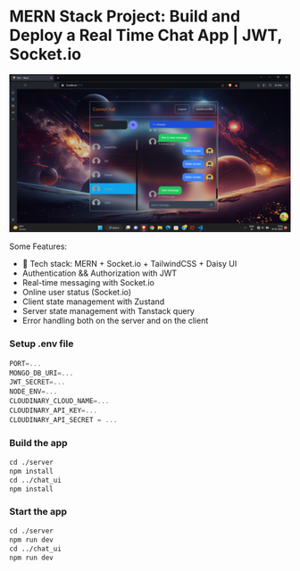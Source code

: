 # MERN Stack Project: Build and Deploy a Real Time Chat App | JWT, Socket.io

![Demo App](./chat_ui/public/final_app.png)

Some Features:

- 🌟 Tech stack: MERN + Socket.io + TailwindCSS + Daisy UI
- Authentication && Authorization with JWT
- Real-time messaging with Socket.io
- Online user status (Socket.io)
- Client state management with Zustand
- Server state management with Tanstack query
- Error handling both on the server and on the client

### Setup .env file

```js
PORT=...
MONGO_DB_URI=...
JWT_SECRET=...
NODE_ENV=...
CLOUDINARY_CLOUD_NAME=...
CLOUDINARY_API_KEY=...
CLOUDINARY_API_SECRET = ...
```

### Build the app

```shell
cd ./server
npm install
cd ../chat_ui
npm install
```

### Start the app

```shell
cd ./server
npm run dev
cd ../chat_ui
npm run dev
```
